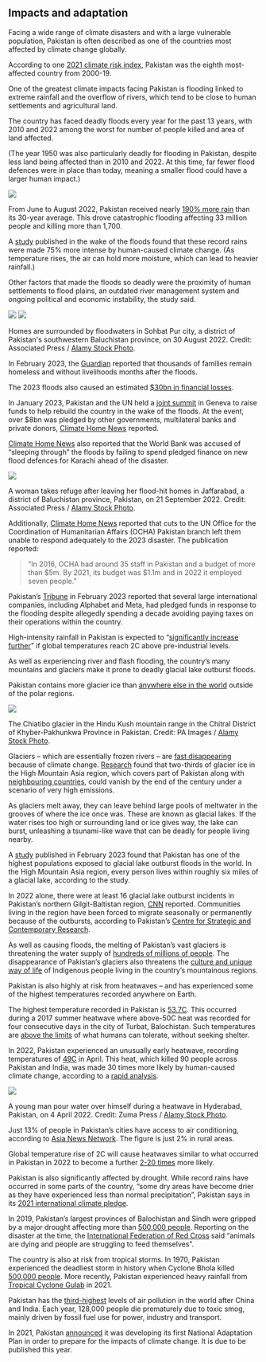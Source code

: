 ## Impacts and adaptation

Facing a wide range of climate disasters and with a large vulnerable population, Pakistan is often described as one of the countries most affected by climate change globally.

According to one [2021 climate risk index](https://www.germanwatch.org/sites/default/files/Global%20Climate%20Risk%20Index%202021_2.pdf), Pakistan was the eighth most-affected country from 2000-19.

One of the greatest climate impacts facing Pakistan is flooding linked to extreme rainfall and the overflow of rivers, which tend to be close to human settlements and agricultural land. 

The country has faced deadly floods every year for the past 13 years, with 2010 and 2022 among the worst for number of people killed and area of land affected.

(The year 1950 was also particularly deadly for flooding in Pakistan, despite less land being affected than in 2010 and 2022. At this time, far fewer flood defences were in place than today, meaning a smaller flood could have a larger human impact.)

<img class="inline tight" src="images/flooding-death-toll-01.png"/>

From June to August 2022, Pakistan received nearly [190% more rain](https://www.bbc.co.uk/news/science-environment-62758811) than its 30-year average. This drove catastrophic flooding affecting 33 million people and killing more than 1,700.

A [study](https://www.carbonbrief.org/climate-change-likely-increased-extreme-rainfall-that-led-to-pakistan-flooding/) published in the wake of the floods found that these record rains were made 75% more intense by human-caused climate change. (As temperature rises, the air can hold more moisture, which can lead to heavier rainfall.)

Other factors that made the floods so deadly were the proximity of human settlements to flood plains, an outdated river management system and ongoing political and economic instability, the study said.

<img class="wide" src="images/pakistan-triptych.png"/>

<img class="inline" src="images/inline/flooding-pakistan-2022-2MAP6MG.webp"/>
<p class="caption">Homes are surrounded by floodwaters in Sohbat Pur city, a district of Pakistan's southwestern Baluchistan province, on 30 August 2022. Credit: Associated Press / <a href="https://www.alamy.com/">Alamy Stock Photo</a>.</p>

In February 2023, the [Guardian](https://www.theguardian.com/global-development/2023/feb/08/pakistan-families-hungry-and-homeless-floods) reported that thousands of families remain homeless and without livelihoods months after the floods.

The 2023 floods also caused an estimated [$30bn in financial losses](https://www.business-standard.com/article/current-affairs/pakistan-floods-caused-nearly-30-bn-economic-loss-un-chief-guterres-122090901318_1.html).

In January 2023, Pakistan and the UN held a [joint summit](https://www.undp.org/international-conference-climate-resilient-pakistan) in Geneva to raise funds to help rebuild the country in the wake of the floods. At the event, over $8bn was pledged by other governments, multilateral banks and private donors, [Climate Home News](https://www.climatechangenews.com/2023/01/09/donors-pledge-over-8bn-to-rebuild-pakistan-after-floods-official/) reported.

[Climate Home News](https://www.climatechangenews.com/2023/01/17/world-bank-adaptation-funds-slept-through-pakistans-record-flooding/) also reported that the World Bank was accused of “sleeping through” the floods by failing to spend pledged finance on new flood defences for Karachi ahead of the disaster. 

<img class="inline" src="images/inline/flooding-refuge-pakistan-2MAFAG0.webp"/>
<p class="caption">A woman takes refuge after leaving her flood-hit homes in Jaffarabad, a district of Baluchistan province, Pakistan, on 21 September 2022. Credit: Associated Press / <a href="https://www.alamy.com/">Alamy Stock Photo</a>.</p>

Additionally, [Climate Home News](https://www.climatechangenews.com/2023/02/09/un-budget-cuts-hindered-response-to-pakistans-extreme-floods/) reported that cuts to the UN Office for the Coordination of Humanitarian Affairs (OCHA) Pakistan branch left them unable to respond adequately to the 2023 disaster. The publication reported:

>“In 2016, OCHA had around 35 staff in Pakistan and a budget of more than $5m. By 2021, its budget was $1.1m and in 2022 it employed seven people.”

Pakistan’s [Tribune](https://tribune.com.pk/story/2401350/the-art-of-empty-gestures) in February 2023 reported that several large international companies, including Alphabet and Meta, had pledged funds in response to the flooding despite allegedly spending a decade avoiding paying taxes on their operations within the country.

High-intensity rainfall in Pakistan is expected to “[significantly increase further](https://www.worldweatherattribution.org/climate-change-likely-increased-extreme-monsoon-rainfall-flooding-highly-vulnerable-communities-in-pakistan/)” if global temperatures reach 2C above pre-industrial levels. 

As well as experiencing river and flash flooding, the country’s many mountains and glaciers make it prone to deadly glacial lake outburst floods.

Pakistan contains more glacier ice than [anywhere else in the world](https://www.climatechangenews.com/2023/02/09/un-budget-cuts-hindered-response-to-pakistans-extreme-floods/) outside of the polar regions.

<img class="inline" src="images/inline/glacier-hindu-kush-pakistan-2A4TWAC.webp"/>
<p class="caption">The Chiatibo glacier in the Hindu Kush mountain range in the Chitral District of Khyber-Pakhunkwa Province in Pakistan. Credit: PA Images / <a href="https://www.alamy.com/">Alamy Stock Photo</a>.</p>

Glaciers – which are essentially frozen rivers – are [fast disappearing](https://www.carbonbrief.org/half-of-worlds-glaciers-to-disappear-with-1-5c-of-global-warming/) because of climate change. [Research](https://www.carbonbrief.org/limiting-global-warming-to-1-5c-could-save-two-thirds-of-asias-glacier-ice/) found that two-thirds of glacier ice in the High Mountain Asia region, which covers part of Pakistan along with [neighbouring countries](https://nsidc.org/data/highmountainasia#:~:text=The%20region%20covers%20parts%20of,Uzbekistan%2C%20Kyrgyzstan%2C%20and%20Tajikistan.), could vanish by the end of the century under a scenario of very high emissions.

As glaciers melt away, they can leave behind large pools of meltwater in the grooves of where the ice once was. These are known as glacial lakes. If the water rises too high or surrounding land or ice gives way, the lake can burst, unleashing a tsunami-like wave that can be deadly for people living nearby.

A [study](https://www.nature.com/articles/s41467-023-36033-x) published in February 2023 found that Pakistan has one of the highest populations exposed to glacial lake outburst floods in the world. In the High Mountain Asia region, every person lives within roughly six miles of a glacial lake, according to the study.

In 2022 alone, there were at least 16 glacial lake outburst incidents in Pakistan’s northern Gilgit-Baltistan region, [CNN](https://edition.cnn.com/2022/09/01/asia/pakistan-flooding-glacier-outbursts-climate-intl/index.html) reported. Communities living in the region have been forced to migrate seasonally or permanently because of the outbursts, according to Pakistan’s [Centre for Strategic and Contemporary Research](https://cscr.pk/explore/themes/energy-environment/climate-induced-migration-in-pakistan/).

As well as causing floods, the melting of Pakistan’s vast glaciers is threatening the water supply of [hundreds of millions of people](https://www.nationalgeographic.com/magazine/article/water-crisis-looms-for-270-million-people-south-asia-perpetual-planet-feature). The disappearance of Pakistan’s glaciers also threatens the [culture and unique way of life](https://www.thethirdpole.net/en/climate/the-glacier-marriages-in-pakistans-high-himalayas/) of Indigenous people living in the country’s mountainous regions.

Pakistan is also highly at risk from heatwaves – and has experienced some of the highest temperatures recorded anywhere on Earth.

The highest temperature recorded in Pakistan is [53.7C](https://tribune.com.pk/story/1421639/pakistans-hottest-day-recorded-turbat/). This occurred during a 2017 summer heatwave where above-50C heat was recorded for four consecutive days in the city of Turbat, Balochistan. Such temperatures are [above the limits](https://climate.nasa.gov/explore/ask-nasa-climate/3151/too-hot-to-handle-how-climate-change-may-make-some-places-too-hot-to-live/) of what humans can tolerate, without seeking shelter.

In 2022, Pakistan experienced an unusually early heatwave, recording temperatures of [49C](https://www.carbonbrief.org/climate-change-made-india-and-pakistans-2022-early-heatwave-30-times-more-likely%ef%bf%bc/) in April. This heat, which killed 90 people across Pakistan and India, was made 30 times more likely by human-caused climate change, according to a [rapid analysis](https://www.carbonbrief.org/climate-change-made-india-and-pakistans-2022-early-heatwave-30-times-more-likely%ef%bf%bc/).

<img class="inline" src="images/inline/cooling-off-heatwave-pakistan-2022-2J2YC0A.webp"/>
<p class="caption">A young man pour water over himself during a heatwave in Hyderabad, Pakistan, on 4 April 2022. Credit: Zuma Press / <a href="https://www.alamy.com/">Alamy Stock Photo</a>.</p>

Just 13% of people in Pakistan’s cities have access to air conditioning, according to [Asia News Network](https://asianews.network/who-is-profiting-from-the-extreme-heat-in-urban-pakistan/). The figure is just 2% in rural areas. 

Global temperature rise of 2C will cause heatwaves similar to what occurred in Pakistan in 2022 to become a further [2-20 times](https://www.carbonbrief.org/climate-change-made-india-and-pakistans-2022-early-heatwave-30-times-more-likely%ef%bf%bc/) more likely.

Pakistan is also significantly affected by drought. While record rains have occurred in some parts of the country, “some dry areas have become drier as they have experienced less than normal precipitation”, Pakistan says in its [2021 international climate pledge](https://unfccc.int/sites/default/files/NDC/2022-06/Pakistan%20Updated%20NDC%202021.pdf).

In 2019, Pakistan’s largest provinces of Balochistan and Sindh were gripped by a major drought affecting more than [500,000 people](https://go.ifrc.org/emergencies/3401). Reporting on the disaster at the time, the [International Federation of Red Cross](https://go.ifrc.org/emergencies/3401) said “animals are dying and people are struggling to feed themselves”. 

The country is also at risk from tropical storms. In 1970, Pakistan experienced the deadliest storm in history when Cyclone Bhola killed [500,000 people](https://www.wired.com/story/cyclone-pakistan-bangladesh/). More recently, Pakistan experienced heavy rainfall from [Tropical Cyclone Gulab](https://edition.cnn.com/videos/weather/2021/10/01/tropical-cyclone-gulab-heavy-rainfall-pakistan-iran-oman.cnn) in 2021.

Pakistan has the [third-highest](https://pakobserver.net/128000-people-die-annually-in-pakistan-due-to-air-pollution-related-ailments/#:~:text=Air%20pollution%20is%20a%20silent,ambient%20air%20pollution%20(smog).) levels of air pollution in the world after China and India. Each year, 128,000 people die prematurely due to toxic smog, mainly driven by fossil fuel use for power, industry and transport.

In 2021, Pakistan [announced](https://www.unep.org/gan/news/press-release/pakistan-develop-national-adaptation-plan-climate-change) it was developing its first National Adaptation Plan in order to prepare for the impacts of climate change. It is due to be published this year.